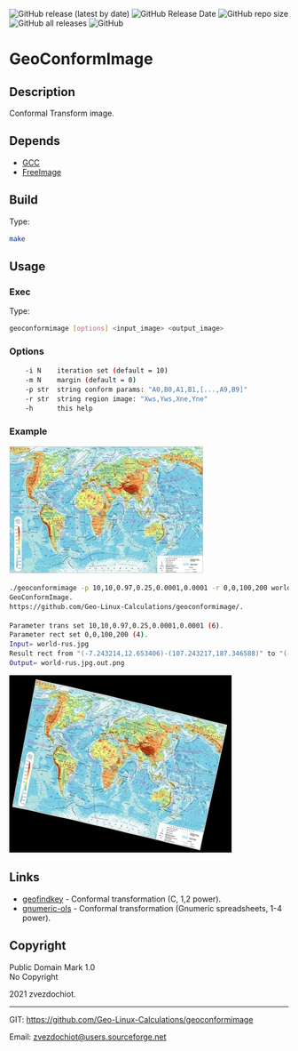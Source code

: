 ![GitHub release (latest by date)](https://img.shields.io/github/v/release/Geo-Linux-Calculations/geoconformimage)
![GitHub Release Date](https://img.shields.io/github/release-date/Geo-Linux-Calculations/geoconformimage)
![GitHub repo size](https://img.shields.io/github/repo-size/Geo-Linux-Calculations/geoconformimage)
![GitHub all releases](https://img.shields.io/github/downloads/Geo-Linux-Calculations/geoconformimage/total)
![GitHub](https://img.shields.io/github/license/Geo-Linux-Calculations/geoconformimage)

# GeoConformImage

## Description

Conformal Transform image.

## Depends

* [GCC](https://gcc.gnu.org/)
* [FreeImage](https://freeimage.sourceforge.io/)

## Build

Type:
```sh
make
```

## Usage

### Exec

Type:
```sh
geoconformimage [options] <input_image> <output_image>
```

### Options

```sh
    -i N    iteration set (default = 10)
    -m N    margin (default = 0)
    -p str  string conform params: "A0,B0,A1,B1,[...,A9,B9]"
    -r str  string region image: "Xws,Yws,Xne,Yne"
    -h      this help
```

### Example

![Origin](doc/world-rus.small.jpg)  
```sh
./geoconformimage -p 10,10,0.97,0.25,0.0001,0.0001 -r 0,0,100,200 world-rus.jpg world-rus.jpg.out.png
GeoConformImage.
https://github.com/Geo-Linux-Calculations/geoconformimage/.

Parameter trans set 10,10,0.97,0.25,0.0001,0.0001 (6).
Parameter rect set 0,0,100,200 (4).
Input= world-rus.jpg
Result rect from "(-7.243214,12.653406)-(107.243217,187.346588)" to "(-47.095795,20.433907)-(111.725273,220.195557)".
Output= world-rus.jpg.out.png
```
![Target](doc/world-rus.small.out.jpg)

## Links

* [geofindkey](https://github.com/Geo-Linux-Calculations/geofindkey) - Conformal transformation (C, 1,2 power).
* [gnumeric-ols](https://github.com/Geo-Linux-Calculations/gnumeric-ols) - Conformal transformation (Gnumeric spreadsheets, 1-4 power).

## Copyright

Public Domain Mark 1.0  
 No Copyright


2021 zvezdochiot.

---

 GIT: https://github.com/Geo-Linux-Calculations/geoconformimage

 Email: zvezdochiot@users.sourceforge.net

